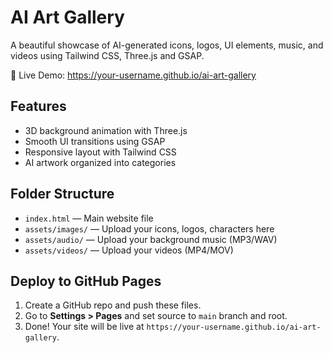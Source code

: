 # AI Art Gallery

A beautiful showcase of AI-generated icons, logos, UI elements, music, and videos using Tailwind CSS, Three.js and GSAP.

🔗 Live Demo: https://your-username.github.io/ai-art-gallery

## Features
- 3D background animation with Three.js
- Smooth UI transitions using GSAP
- Responsive layout with Tailwind CSS
- AI artwork organized into categories

## Folder Structure
- `index.html` — Main website file
- `assets/images/` — Upload your icons, logos, characters here
- `assets/audio/` — Upload your background music (MP3/WAV)
- `assets/videos/` — Upload your videos (MP4/MOV)

## Deploy to GitHub Pages
1. Create a GitHub repo and push these files.
2. Go to **Settings > Pages** and set source to `main` branch and root.
3. Done! Your site will be live at `https://your-username.github.io/ai-art-gallery`.
